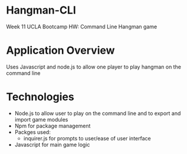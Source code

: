 # Hangman-CLI
Week 11 UCLA Bootcamp HW: Command Line Hangman game

# Application Overview
Uses Javascript and node.js to allow one player to play hangman on the command line

# Technologies
- Node.js to allow user to play on the command line and to export and import game modules
- Npm for package management
- Packges used:
	- inquirer.js for prompts to user/ease of user interface
- Javascript for main game logic